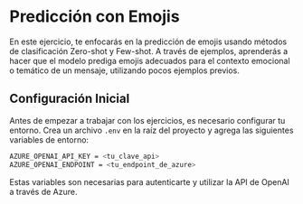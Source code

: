 # Predicción con Emojis

En este ejercicio, te enfocarás en la predicción de emojis usando métodos de clasificación Zero-shot y Few-shot. A través de ejemplos, aprenderás a hacer que el modelo prediga emojis adecuados para el contexto emocional o temático de un mensaje, utilizando pocos ejemplos previos.


## Configuración Inicial

Antes de empezar a trabajar con los ejercicios, es necesario configurar tu entorno. Crea un archivo `.env` en la raíz del proyecto y agrega las siguientes variables de entorno:

```bash
AZURE_OPENAI_API_KEY = <tu_clave_api>
AZURE_OPENAI_ENDPOINT = <tu_endpoint_de_azure>
```
Estas variables son necesarias para autenticarte y utilizar la API de OpenAI a través de Azure.
